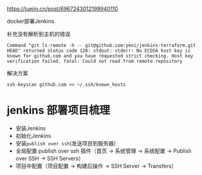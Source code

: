 https://juejin.cn/post/6967243012199940110

docker部署Jenkins

补充没有解析到主机的错误
```
Command "git ls-remote -h -- git@github.com:yeni/jenkins-terraform.git HEAD" returned status code 128: stdout: stderr: No ECDSA host key is known for github.com and you have requested strict checking. Host key verification failed. fatal: Could not read from remote repository
```
解决方案
```
ssh-keyscan github.com >> ~/.ssh/known_hosts
```
# jenkins 部署项目梳理
* 安装Jenkins
* 初始化Jenkins
* 安装```publish over ssh```(发送项目到服务器)
* 全局配置 publish over ssh 插件（首页 -> 系统管理 -> 系统配置 -> Publish over SSH -> SSH Servers）
* 项目中配置（项目配置 -> 构建后操作 -> SSH Server -> Transfers）